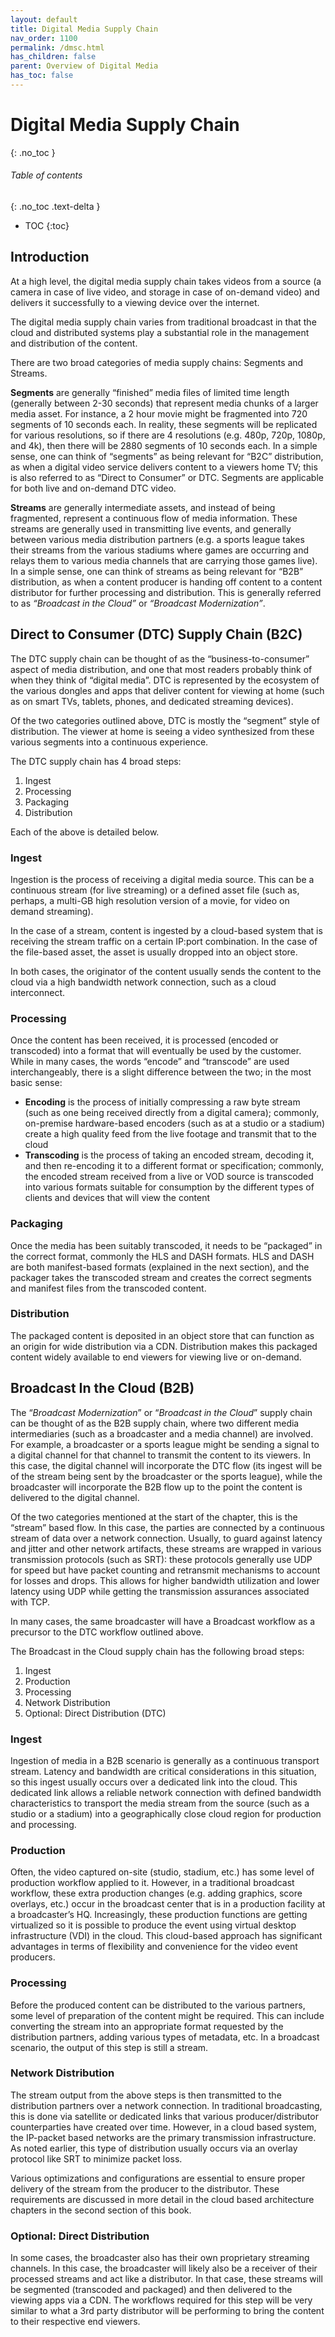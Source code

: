 ```yaml
---
layout: default
title: Digital Media Supply Chain
nav_order: 1100
permalink: /dmsc.html
has_children: false
parent: Overview of Digital Media
has_toc: false
---
```

<!--
Copyright 2022 Google LLC

Licensed under the Apache License, Version 2.0 (the "License");
you may not use this file except in compliance with the License.
You may obtain a copy of the License at

    https://www.apache.org/licenses/LICENSE-2.0

Unless required by applicable law or agreed to in writing, software
distributed under the License is distributed on an "AS IS" BASIS,
WITHOUT WARRANTIES OR CONDITIONS OF ANY KIND, either express or implied.
See the License for the specific language governing permissions and
limitations under the License.
-->

# Digital Media Supply Chain
{: .no_toc }

###### Table of contents
{: .no_toc .text-delta }

- TOC 
{:toc}

## Introduction
At a high level, the digital media supply chain takes videos from a source (a camera in case of live video,
and storage in case of on-demand video) and delivers it successfully to a viewing device over the internet.

The digital media supply chain varies from traditional broadcast in that the cloud and distributed systems
play a substantial role in the management and distribution of the content.

There are two broad categories of media supply chains: Segments and Streams.

**Segments** are generally “finished” media files of limited time length (generally between 2-30 seconds) that
represent media chunks of a larger media asset. For instance, a 2 hour movie might be fragmented into 720 segments
of 10 seconds each. In reality, these segments will be replicated for various resolutions, so if there are 4
resolutions (e.g. 480p, 720p, 1080p, and 4k), then there will be 2880 segments of 10 seconds each. In a simple sense,
one can think of “segments” as being relevant for “B2C” distribution, as when a digital video service delivers content
to a viewers home TV; this is also referred to as “Direct to Consumer” or DTC. Segments are applicable for both live
and on-demand DTC video.

**Streams** are generally intermediate assets, and instead of being fragmented, represent a continuous flow of media
information. These streams are generally used in transmitting live events, and generally between various media
distribution partners (e.g. a sports league takes their streams from the various stadiums where games are occurring
and relays them to various media channels that are carrying those games live). In a simple sense, one can think of
streams as being relevant for “B2B” distribution, as when a content producer is handing off content to a content
distributor for further processing and distribution. This is generally referred to as _“Broadcast in the Cloud”_ or
_“Broadcast Modernization”_.


## Direct to Consumer (DTC) Supply Chain (B2C)
The DTC supply chain can be thought of as the “business-to-consumer” aspect of media distribution, and one that most
readers probably think of when they think of “digital media”. DTC is represented by the ecosystem of the various
dongles and apps that deliver content for viewing at home (such as on smart TVs, tablets, phones, and dedicated
streaming devices).

Of the two categories outlined above, DTC is mostly the “segment” style of distribution. The viewer at home is seeing
a video synthesized from these various segments into a continuous experience.

The DTC supply chain has 4 broad steps:
1. Ingest
2. Processing 
3. Packaging 
4. Distribution

Each of the above is detailed below.

### Ingest
Ingestion is the process of receiving a digital media source. This can be a continuous stream (for live streaming)
or a defined asset file (such as, perhaps, a multi-GB high resolution version of a movie, for
video on demand streaming).

In the case of a stream, content is ingested by a cloud-based system that is receiving the stream traffic on a
certain IP:port combination. In the case of the file-based asset, the asset is usually dropped into an object store.

In both cases, the originator of the content usually sends the content to the cloud via a high bandwidth network
connection, such as a cloud interconnect.

### Processing
Once the content has been received, it is processed (encoded or transcoded) into a format that will eventually be
used by the customer. While in many cases, the words “encode” and “transcode” are used interchangeably, there is a
slight difference between the two; in the most basic sense:
* **Encoding** is the process of initially compressing a raw byte stream (such as one being received directly from a digital camera); commonly, on-premise hardware-based encoders (such as at a studio or a stadium) create a high quality feed from the live footage and transmit that to the cloud
* **Transcoding** is the process of taking an encoded stream, decoding it, and then re-encoding it to a different format or specification; commonly, the encoded stream received from a live or VOD source is transcoded into various formats suitable for consumption by the different types of clients and devices that will view the content

### Packaging
Once the media has been suitably transcoded, it needs to be “packaged” in the correct format, commonly the
HLS and DASH formats. HLS and DASH are both manifest-based formats (explained in the next section), and the
packager takes the transcoded stream and creates the correct segments and manifest files from the transcoded content.

### Distribution
The packaged content is deposited in an object store that can function as an origin for wide distribution via a CDN.
Distribution makes this packaged content widely available to end viewers for viewing live or on-demand.

## Broadcast In the Cloud (B2B)
The “_Broadcast Modernization_” or “_Broadcast in the Cloud_” supply chain can be thought of as the B2B supply chain,
where two different media intermediaries (such as a broadcaster and a media channel) are involved. For example,
a broadcaster or a sports league might be sending a signal to a digital channel for that channel to transmit the
content to its viewers. In this case, the digital channel will incorporate the DTC flow (its ingest will be of the
stream being sent by the broadcaster or the sports league), while the broadcaster will incorporate the B2B flow up to
the point the content is delivered to the digital channel.

Of the two categories mentioned at the start of the chapter, this is the “stream” based flow. In this case, the parties
are connected by a continuous stream of data over a network connection. Usually, to guard against latency and jitter
and other network artifacts, these streams are wrapped in various transmission protocols (such as SRT): these protocols
generally use UDP for speed but have packet counting and retransmit mechanisms to account for losses and drops.
This allows for higher bandwidth utilization and lower latency using UDP while getting the transmission assurances
associated with TCP.

In many cases, the same broadcaster will have a Broadcast workflow as a precursor to the DTC workflow outlined above.

The Broadcast in the Cloud supply chain has the following broad steps:
1. Ingest 
2. Production 
3. Processing 
4. Network Distribution
5. Optional: Direct Distribution (DTC)

### Ingest
Ingestion of media in a B2B scenario is generally as a continuous transport stream. Latency and bandwidth are critical
considerations in this situation, so this ingest usually occurs over a dedicated link into the cloud. This dedicated
link allows a reliable network connection with defined bandwidth characteristics to transport the media stream from the
source (such as a studio or a stadium) into a geographically close cloud region for production and processing.

### Production
Often, the video captured on-site (studio, stadium, etc.) has some level of production workflow applied to it.
However, in a traditional broadcast workflow, these extra production changes (e.g. adding graphics, score overlays,
etc.) occur in the broadcast center that is in a production facility at a broadcaster’s HQ. Increasingly, these
production functions are getting virtualized so it is possible to produce the event using virtual desktop
infrastructure (VDI) in the cloud. This cloud-based approach has significant advantages in terms of flexibility and
convenience for the video event producers.

### Processing
Before the produced content can be distributed to the various partners, some level of preparation of the content might
be required. This can include converting the stream into an appropriate format requested by the distribution partners,
adding various types of metadata, etc. In a broadcast scenario, the output of this step is still a stream.

### Network Distribution
The stream output from the above steps is then transmitted to the distribution partners over a network connection. In
traditional broadcasting, this is done via satellite or dedicated links that various producer/distributor counterparties
have created over time. However, in a cloud based system, the IP-packet based networks are the primary transmission
infrastructure. As noted earlier, this type of distribution usually occurs via an overlay protocol like SRT to
minimize packet loss.

Various optimizations and configurations are essential to ensure proper delivery of the stream from the producer
to the distributor. These requirements are discussed in more detail in the cloud based architecture chapters in the
second section of this book.

### Optional: Direct Distribution
In some cases, the broadcaster also has their own proprietary streaming channels. In this case, the broadcaster will
likely also be a receiver of their processed streams and act like a distributor. In that case, these streams will be
segmented (transcoded and packaged) and then delivered to the viewing apps via a CDN. The workflows required for this
step will be very similar to what a 3rd party distributor will be performing to bring the content to their respective
end viewers.

